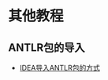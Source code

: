 # 其他教程

## ANTLR包的导入

- [IDEA导入ANTLR包的方式](https://github.com/courses-at-nju-by-hfwei/compilers-lab-docs/blob/main/docs/2023/docs/IDEA%E5%AF%BC%E5%85%A5ANTLR%E5%8C%85%E7%9A%84%E6%96%B9%E5%BC%8F.pdf)
